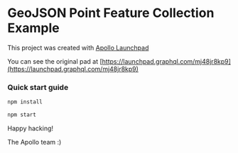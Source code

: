 # GeoJSON Point Feature Collection Example



This project was created with [Apollo Launchpad](https://launchpad.graphql.com)

You can see the original pad at [https://launchpad.graphql.com/mj48jr8kp9](https://launchpad.graphql.com/mj48jr8kp9)

### Quick start guide

```bash
npm install

npm start
```





Happy hacking!

The Apollo team :)
